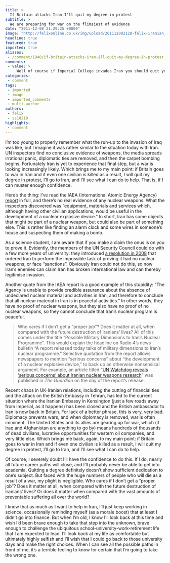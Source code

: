 ```yaml
---
title: >
  If Britain attacks Iran I'll quit my degree in protest
subtitle: >
  We are preparing for war on the flimsiest of evidence
date: "2011-12-08 21:29:25 +0000"
image: "http://felixonline.co.uk/img/upload/201112082128-felix-iranian_military_parade_september_2007_005.jpg"
headline: true
featured: true
imported: true
aliases:
 - /comment/1940/if-britain-attacks-iran-ill-quit-my-degree-in-protest
comments:
 - value: >
     Well of course if Imperial College invades Iran you should quit your... oh wait, Imperial won't be doing the invading. <br> <br>Nonetheless, I'm sure it will be of great use and comfort to the people of Iran.,OK, that was a pretty bitchy comment... <br> <br>But I stand by the sentiment, dammit! <br> <br>x
categories:
 - comment
tags:
 - imported
 - image
 - imported_comments
 - multi-author
authors:
 - felix
 - ss10210
highlights:
 - comment
---
```


I’m too young to properly remember what the run-up to the invasion of Iraq was like, but I imagine it was rather similar to the situation today with Iran. UN inspectors find no conclusive evidence of weapons, the media spreads irrational panic, diplomatic ties are removed, and then the carpet bombing begins. Fortunately Iran is yet to experience that final step, but a war is looking increasingly likely. Which brings me to my main point: if Britain goes to war in Iran and if even one civilian is killed as a result, I will quit my degree in protest, I’ll go to Iran, and I’ll see what I can do to help. That is, if I can muster enough confidence.

Here’s the thing: I’ve read the IAEA (International Atomic Energy Agency) [report](http://www.guardian.co.uk/world/interactive/2011/nov/09/iran-nuclear-programme-iaea-report) in full, and there’s no real evidence of any nuclear weapons. What the inspectors discovered was “equipment, materials and services which, although having other civilian applications, would be useful in the development of a nuclear explosive device.” In short, Iran has some objects that might be part of a nuclear weapon, but could also be part of something else. This is rather like finding an alarm clock and some wires in someone’s house and suspecting them of making a bomb.

As a science student, I am aware that if you make a claim the onus is on you to prove it. Evidently, the members of the UN Security Council could do with a few more years of university: they introduced [a resolution in 2008](http://www.un.org/News/Press/docs/2008/sc9268.doc.htm) that ordered Iran to perform the impossible task of proving it had no nuclear weapons, or face “sanctions”. Obviously Iran could not do this, so now Iran’s enemies can claim Iran has broken international law and can thereby legitimise invasion.

Another quote from the IAEA report is a good example of this stupidity: “The Agency is unable to provide credible assurance about the absence of undeclared nuclear material and activities in Iran, and therefore to conclude that all nuclear material in Iran is in peaceful activities.” In other words, they have no proof of nuclear weapons, but they also have no proof of no nuclear weapons, so they cannot conclude that Iran’s nuclear program is peaceful.
> Who cares if I don’t get a “proper job”? Does it matter at all, when compared with the future destruction of Iranians’ lives?
All of this comes under the title “Possible Military Dimensions to Iran’s Nuclear Programme”. This would explain the headline on Radio 4’s news bulletin “A report released today talks of military dimensions to Iran’s nuclear programme.” Selective quotation from the report allows newspapers to mention “serious concerns” about “the development of a nuclear explosive device,” to back up an otherwise nonsensical argument. For example, an article titled “[UN Watchdog reveals ‘serious concerns’ about Iranian nuclear weapons research](http://www.guardian.co.uk/world/2011/nov/08/un-watchdog-iranian-nuclear-weapons)” was published in _The Guardian_ on the day of the report’s release.

Recent chaos in UK-Iranian relations, including the cutting of financial ties and the attack on the British Embassy in Tehran, has led to the current situation where the Iranian Embassy in Kensington (just a few roads away from Imperial, as it happens) has been closed and the British ambassador to Iran is now back in Britain. For lack of a better phrase, this is very, very bad. Diplomacy prevents wars, and when diplomacy is removed, war is often imminent. The United States and its allies are gearing up for war, which (if Iraq and Afghanistan are anything to go by) means hundreds of thousands of dead civilians, lucrative opportunities for western oil companies, and very little else. Which brings me back, again, to my main point: if Britain goes to war in Iran and if even one civilian is killed as a result, I will quit my degree in protest, I’ll go to Iran, and I’ll see what I can do to help.

Of course, I severely doubt I’ll have the confidence to do this. If I do, nearly all future career paths will close, and I’ll probably never be able to get into academia. Quitting a degree definitely doesn’t show sufficient dedication to one’s subject. But faced with the huge numbers of people who will die as a result of a war, my plight is negligible. Who cares if I don’t get a “proper job”? Does it matter at all, when compared with the future destruction of Iranians’ lives? Or does it matter when compared with the vast amounts of preventable suffering all over the world?

I know that as much as I want to help in Iran, I’ll just keep working in science, occasionally reminding myself (as a morale boost) that at least I didn’t go into finance. But when I’m old, I know I’ll look back at this time and wish I’d been brave enough to take that step into the unknown, brave enough to challenge the ubiquitous school-university-work-retirement life that I am expected to lead. I’ll look back at my life as comfortable but ultimately highly selfish and I’ll wish that I could go back to those university days and make the right choices. When I can see all the possible paths in front of me, it’s a terrible feeling to know for certain that I’m going to take the wrong one.
